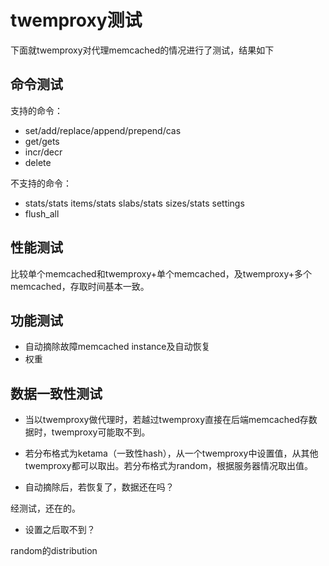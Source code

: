 twemproxy测试
===
下面就twemproxy对代理memcached的情况进行了测试，结果如下

命令测试
---
支持的命令：

- set/add/replace/append/prepend/cas
- get/gets
- incr/decr
- delete

不支持的命令：

- stats/stats items/stats slabs/stats sizes/stats settings
- flush_all

性能测试
---
比较单个memcached和twemproxy+单个memcached，及twemproxy+多个memcached，存取时间基本一致。

功能测试
---
- 自动摘除故障memcached instance及自动恢复
- 权重


数据一致性测试
---

- 当以twemproxy做代理时，若越过twemproxy直接在后端memcached存数据时，twemproxy可能取不到。

- 若分布格式为ketama（一致性hash），从一个twemproxy中设置值，从其他twemproxy都可以取出。若分布格式为random，根据服务器情况取出值。




- 自动摘除后，若恢复了，数据还在吗？

经测试，还在的。

- 设置之后取不到？

random的distribution



